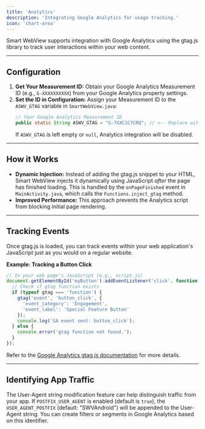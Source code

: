```yaml
---
title: 'Analytics'
description: 'Integrating Google Analytics for usage tracking.'
icon: 'chart-area'
---
```


Smart WebView supports integration with Google Analytics using the gtag.js library to track user interactions within your web content.

---

## Configuration

1.  **Get Your Measurement ID:** Obtain your Google Analytics Measurement ID (e.g., `G-XXXXXXXXXX`) from your Google Analytics property settings.
2.  **Set the ID in Configuration:** Assign your Measurement ID to the `ASWV_GTAG` variable in `SmartWebView.java`:
    ```java
    // Your Google Analytics Measurement ID
    public static String ASWV_GTAG = "G-7XXC1C7CRQ"; // <-- Replace with your actual ID
    ```
    If `ASWV_GTAG` is left empty or `null`, Analytics integration will be disabled.

---

## How it Works

*   **Dynamic Injection:** Instead of adding the gtag.js snippet to your HTML, Smart WebView injects it dynamically using JavaScript *after* the page has finished loading. This is handled by the `onPageFinished` event in `MainActivity.java`, which calls the `Functions.inject_gtag` method.
*   **Improved Performance:** This approach prevents the Analytics script from blocking initial page rendering.

---

## Tracking Events

Once gtag.js is loaded, you can track events within your web application's JavaScript just as you would on a regular website.

**Example: Tracking a Button Click**

```javascript
// In your web page's JavaScript (e.g., script.js)
document.getElementById('myButton').addEventListener('click', function() {
  // Check if gtag function exists
  if (typeof gtag === 'function') {
    gtag('event', 'button_click', {
      'event_category': 'Engagement',
      'event_label': 'Special Feature Button'
    });
    console.log('GA event sent: button_click');
  } else {
    console.error('gtag function not found.');
  }
});
```

Refer to the [Google Analytics gtag.js documentation](https://developers.google.com/analytics/devguides/collection/gtagjs/events) for more details.

---

## Identifying App Traffic

The User-Agent string modification feature can help distinguish traffic from your app. If `POSTFIX_USER_AGENT` is enabled (default is `true`), the `USER_AGENT_POSTFIX` (default: "SWVAndroid") will be appended to the User-Agent string. You can create filters or segments in Google Analytics based on this identifier.